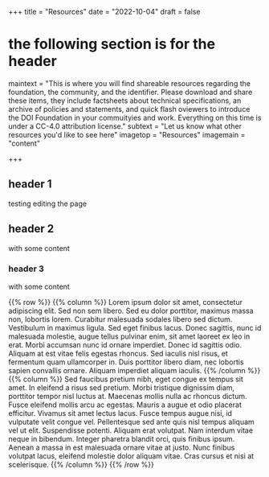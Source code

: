 +++
title = "Resources"
date = "2022-10-04"
draft = false
# the following section is for the header
maintext = "This is where you will find shareable resources regarding the foundation, the community, and the identifier. Please download and share these items, they include factsheets about technical specifications, an archive of policies and statements, and quick flash oviewers to introduce the DOI Foundation in your commuityies and work. Everything on this time is under a CC-4.0 attribution license."
subtext = "Let us know what other resources you'd like to see here"
imagetop = "Resources"
imagemain = "content"

+++

## header 1

testing editing the page

## header 2

with some content
### header 3

with some content

{{% row %}}
{{% column %}}
Lorem ipsum dolor sit amet, consectetur adipiscing elit. Sed non sem libero. Sed eu dolor porttitor, maximus massa non, lobortis lorem. Curabitur malesuada sodales libero sed dictum. Vestibulum in maximus ligula. Sed eget finibus lacus. Donec sagittis, nunc id malesuada molestie, augue tellus pulvinar enim, sit amet laoreet ex leo in erat. Morbi accumsan nunc id ornare imperdiet. Donec id sagittis odio. Aliquam at est vitae felis egestas rhoncus. Sed iaculis nisl risus, et fermentum quam ullamcorper in. Duis porttitor libero diam, nec lobortis sapien convallis ornare. Aliquam imperdiet aliquam iaculis.
{{% /column %}}
{{% column %}}
Sed faucibus pretium nibh, eget congue ex tempus sit amet. In eleifend a risus sed pretium. Morbi tristique dignissim diam, porttitor tempor nisl luctus at. Maecenas mollis nulla ac rhoncus dictum. Fusce eleifend mollis arcu ac egestas. Mauris a augue et odio placerat efficitur. Vivamus sit amet lectus lacus. Fusce tempus augue nisi, id vulputate velit congue vel. Pellentesque sed ante quis nisl tempus aliquam vel ut elit. Suspendisse potenti. Aliquam erat volutpat. Nam interdum vitae neque in bibendum. Integer pharetra blandit orci, quis finibus ipsum. Aenean a massa in est malesuada ornare vitae at justo. Nunc finibus volutpat lacus, eleifend molestie dolor aliquam vitae. Cras cursus et nisi at scelerisque.
{{% /column %}}
{{% /row %}}
